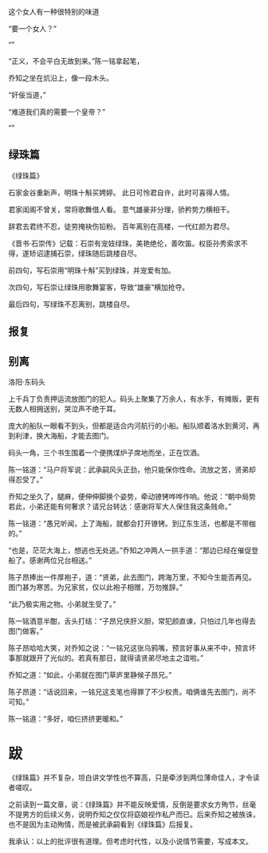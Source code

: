 这个女人有一种很特别的味道

“要一个女人？”

“”

“正义，不会平白无故到来。”陈一铭拿起笔，

乔知之坐在炕沿上，像一段木头。

“奸佞当道，”

“难道我们真的需要一个皇帝？”

“”
## 绿珠篇

《绿珠篇》

石家金谷重新声，明珠十斛买娉婷。
此日可怜君自许，此时可喜得人情。

君家闺阁不曾关，常将歌舞借人看。
意气雄豪非分理，骄矜势力横相干。

辞君去君终不忍，徒劳掩袂伤铅粉。
百年离别在高楼，一代红颜为君尽。

《晋书·石崇传》记载：石崇有宠妓绿珠，美艳绝伦，善吹笛。权臣孙秀索求不得，遂矫诏逮捕石崇，绿珠随后跳楼自尽。

前四句，写石崇用“明珠十斛”买到绿珠，并宠爱有加。

次四句，写石崇让绿珠用歌舞宴客，导致“雄豪”横加抢夺。

最后四句，写绿珠不忍离别，跳楼自尽。

## 报复

## 别离

洛阳·东码头

上千兵丁负责押运流放图门的犯人。码头上聚集了万余人，有水手，有摊贩，更有无数人相拥送别，哭泣声不绝于耳。

庞大的船队一眼看不到头，但都是适合内河航行的小船。船队顺着洛水到黄河，再到利津，换大海船，才能去图门。

码头一角，三个书生围着一个便携煤炉子席地而坐，正在饮酒。

陈一铭道：“马户将军说：武承嗣风头正劲，他只能保你性命。流放之苦，贤弟却得忍受了。”

乔知之坐久了，腿麻，便伸伸脚换个姿势，牵动镣铐哗哗作响。他说：“朝中局势若此，小弟还能有何奢求？请兄台转达：感谢将军大人保住我这条贱命。”

陈一铭道：“愚兄听闻，上了海船，就都会打开镣铐。到辽东生活，也都是不带枷的。”

“也是，茫茫大海上，想逃也无处逃。”乔知之冲两人一拱手道：“那边已经在催促登船了。感谢两位兄台相送。”

陈子昂捧出一件厚袍子，道：“贤弟，此去图门，跨海万里，不知今生能否再见。图门甚为寒苦。为兄家贫，仅以此袍子相赠，万勿推辞。”

“此乃极实用之物。小弟就生受了。”

陈一铭酒意半酣，舌头打结：“子昂兄侠肝义胆，常犯颜直谏，只怕过几年也得去图门做客。”

陈子昂哈哈大笑，对乔知之说：“一铭兄这张乌鸦嘴，预言好事从来不中，预言坏事那就跟开了光似的。若真有那日，就得请贤弟尽地主之谊啦。”

乔知之道：“如此，小弟就在图门草庐里静候子昂兄。”

陈子昂道：“话说回来，一铭兄这支笔也得罪了不少权贵。咱俩谁先去图门，尚不可知。”

陈一铭道：“多好，咱仨挤挤更暖和。”

# 跋

《绿珠篇》并不复杂，坦白讲文学性也不算高，只是牵涉到两位薄命佳人，才令读者嗟叹。

之前读到一篇文章，说：《绿珠篇》并不能反映爱情，反倒是要求女方殉节，丝毫不提男方的后续义务，说明乔知之仅仅将窈娘视作私产而已。后来乔知之被族诛，也不是因为主动殉情，而是被武承嗣看到《绿珠篇》后报复。

我承认：以上的批评很有道理。但考虑时代性，以及小说情节需要，写成本文。